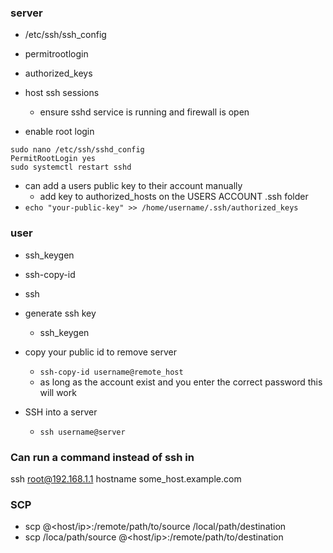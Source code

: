 
### server
* /etc/ssh/ssh_config
* permitrootlogin
* authorized_keys


* host ssh sessions
    * ensure sshd service is running and firewall is open 

* enable root login
```
sudo nano /etc/ssh/sshd_config
PermitRootLogin yes
sudo systemctl restart sshd
```
* can add a users public key to their account manually
   * add key to authorized_hosts on the USERS ACCOUNT .ssh folder
* `echo "your-public-key" >> /home/username/.ssh/authorized_keys` 



### user
* ssh_keygen
* ssh-copy-id
* ssh


* generate ssh key
    * ssh_keygen

* copy your public id to remove server 
    * `ssh-copy-id username@remote_host`
    * as long as the account exist and you enter the correct password this will work

* SSH into a server 
    * `ssh username@server`


### Can run a command instead of ssh in
ssh root@192.168.1.1 hostname
some_host.example.com


### SCP
* scp <remote-user>@<host/ip>:/remote/path/to/source /local/path/destination
* scp /loca/path/source <remote-user>@<host/ip>:/remote/path/to/destination


